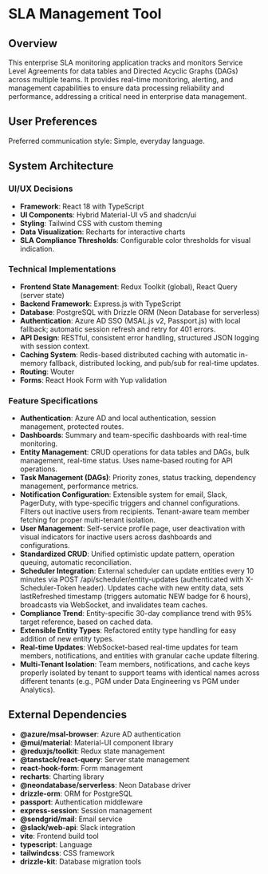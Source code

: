 # SLA Management Tool

## Overview

This enterprise SLA monitoring application tracks and monitors Service Level Agreements for data tables and Directed Acyclic Graphs (DAGs) across multiple teams. It provides real-time monitoring, alerting, and management capabilities to ensure data processing reliability and performance, addressing a critical need in enterprise data management.

## User Preferences

Preferred communication style: Simple, everyday language.

## System Architecture

### UI/UX Decisions
- **Framework**: React 18 with TypeScript
- **UI Components**: Hybrid Material-UI v5 and shadcn/ui
- **Styling**: Tailwind CSS with custom theming
- **Data Visualization**: Recharts for interactive charts
- **SLA Compliance Thresholds**: Configurable color thresholds for visual indication.

### Technical Implementations
- **Frontend State Management**: Redux Toolkit (global), React Query (server state)
- **Backend Framework**: Express.js with TypeScript
- **Database**: PostgreSQL with Drizzle ORM (Neon Database for serverless)
- **Authentication**: Azure AD SSO (MSAL.js v2, Passport.js) with local fallback; automatic session refresh and retry for 401 errors.
- **API Design**: RESTful, consistent error handling, structured JSON logging with session context.
- **Caching System**: Redis-based distributed caching with automatic in-memory fallback, distributed locking, and pub/sub for real-time updates.
- **Routing**: Wouter
- **Forms**: React Hook Form with Yup validation

### Feature Specifications
- **Authentication**: Azure AD and local authentication, session management, protected routes.
- **Dashboards**: Summary and team-specific dashboards with real-time monitoring.
- **Entity Management**: CRUD operations for data tables and DAGs, bulk management, real-time status. Uses name-based routing for API operations.
- **Task Management (DAGs)**: Priority zones, status tracking, dependency management, performance metrics.
- **Notification Configuration**: Extensible system for email, Slack, PagerDuty, with type-specific triggers and channel configurations. Filters out inactive users from recipients. Tenant-aware team member fetching for proper multi-tenant isolation.
- **User Management**: Self-service profile page, user deactivation with visual indicators for inactive users across dashboards and configurations.
- **Standardized CRUD**: Unified optimistic update pattern, operation queuing, automatic reconciliation.
- **Scheduler Integration**: External scheduler can update entities every 10 minutes via POST /api/scheduler/entity-updates (authenticated with X-Scheduler-Token header). Updates cache with new entity data, sets lastRefreshed timestamp (triggers automatic NEW badge for 6 hours), broadcasts via WebSocket, and invalidates team caches.
- **Compliance Trend**: Entity-specific 30-day compliance trend with 95% target reference, based on cached data.
- **Extensible Entity Types**: Refactored entity type handling for easy addition of new entity types.
- **Real-time Updates**: WebSocket-based real-time updates for team members, notifications, and entities with granular cache update filtering.
- **Multi-Tenant Isolation**: Team members, notifications, and cache keys properly isolated by tenant to support teams with identical names across different tenants (e.g., PGM under Data Engineering vs PGM under Analytics).

## External Dependencies

- **@azure/msal-browser**: Azure AD authentication
- **@mui/material**: Material-UI component library
- **@reduxjs/toolkit**: Redux state management
- **@tanstack/react-query**: Server state management
- **react-hook-form**: Form management
- **recharts**: Charting library
- **@neondatabase/serverless**: Neon Database driver
- **drizzle-orm**: ORM for PostgreSQL
- **passport**: Authentication middleware
- **express-session**: Session management
- **@sendgrid/mail**: Email service
- **@slack/web-api**: Slack integration
- **vite**: Frontend build tool
- **typescript**: Language
- **tailwindcss**: CSS framework
- **drizzle-kit**: Database migration tools